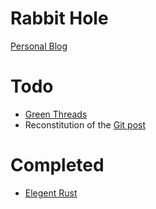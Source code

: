 # Rabbit Hole

[Personal Blog](tian-deng.github.io)

# Todo

* [Green Threads](https://tian-deng.github.io/posts/translation/rust/green_threads_explained_in_200_lines_of_rust/)
* Reconstitution of the [Git post](https://tian-deng.github.io/posts/tools/git/basic_git/)

# Completed

* [Elegent Rust](https://tian-deng.github.io/posts/rust/elegent_rust/)